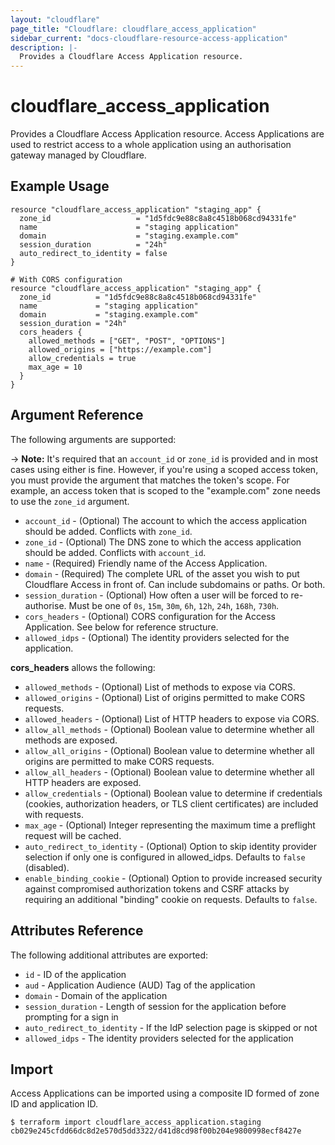 ```yaml
---
layout: "cloudflare"
page_title: "Cloudflare: cloudflare_access_application"
sidebar_current: "docs-cloudflare-resource-access-application"
description: |-
  Provides a Cloudflare Access Application resource.
---
```


# cloudflare_access_application

Provides a Cloudflare Access Application resource. Access Applications
are used to restrict access to a whole application using an
authorisation gateway managed by Cloudflare.

## Example Usage

```hcl
resource "cloudflare_access_application" "staging_app" {
  zone_id                   = "1d5fdc9e88c8a8c4518b068cd94331fe"
  name                      = "staging application"
  domain                    = "staging.example.com"
  session_duration          = "24h"
  auto_redirect_to_identity = false
}

# With CORS configuration
resource "cloudflare_access_application" "staging_app" {
  zone_id          = "1d5fdc9e88c8a8c4518b068cd94331fe"
  name             = "staging application"
  domain           = "staging.example.com"
  session_duration = "24h"
  cors_headers {
    allowed_methods = ["GET", "POST", "OPTIONS"]
    allowed_origins = ["https://example.com"]
    allow_credentials = true
    max_age = 10
  }
}
```

## Argument Reference

The following arguments are supported:

-> **Note:** It's required that an `account_id` or `zone_id` is provided and in most cases using either is fine. However, if you're using a scoped access token, you must provide the argument that matches the token's scope. For example, an access token that is scoped to the "example.com" zone needs to use the `zone_id` argument.

* `account_id` - (Optional) The account to which the access application should be added. Conflicts with `zone_id`.
* `zone_id` - (Optional) The DNS zone to which the access application should be added. Conflicts with `account_id`.
* `name` - (Required) Friendly name of the Access Application.
* `domain` - (Required) The complete URL of the asset you wish to put
  Cloudflare Access in front of. Can include subdomains or paths. Or both.
* `session_duration` - (Optional) How often a user will be forced to
  re-authorise. Must be one of `0s`, `15m`, `30m`, `6h`, `12h`, `24h`, `168h`, `730h`.
* `cors_headers` - (Optional) CORS configuration for the Access Application. See
  below for reference structure.
* `allowed_idps` - (Optional) The identity providers selected for the application.


**cors_headers** allows the following:

* `allowed_methods` - (Optional) List of methods to expose via CORS.
* `allowed_origins` - (Optional) List of origins permitted to make CORS requests.
* `allowed_headers` - (Optional) List of HTTP headers to expose via CORS.
* `allow_all_methods` - (Optional) Boolean value to determine whether all
  methods are exposed.
* `allow_all_origins` - (Optional) Boolean value to determine whether all
  origins are permitted to make CORS requests.
* `allow_all_headers` - (Optional) Boolean value to determine whether all
  HTTP headers are exposed.
* `allow_credentials` - (Optional) Boolean value to determine if credentials
  (cookies, authorization headers, or TLS client certificates) are included with
  requests.
* `max_age` - (Optional) Integer representing the maximum time a preflight
  request will be cached.
* `auto_redirect_to_identity` - (Optional) Option to skip identity provider
  selection if only one is configured in allowed_idps. Defaults to `false`
  (disabled).
* `enable_binding_cookie` - (Optional) Option to provide increased security against compromised authorization tokens and CSRF attacks by requiring an additional "binding" cookie on requests. Defaults to `false`.

  
## Attributes Reference

The following additional attributes are exported:

* `id` - ID of the application
* `aud` - Application Audience (AUD) Tag of the application
* `domain` - Domain of the application
* `session_duration` - Length of session for the application before prompting for a sign in
* `auto_redirect_to_identity` - If the IdP selection page is skipped or not
* `allowed_idps` - The identity providers selected for the application

## Import

Access Applications can be imported using a composite ID formed of zone
ID and application ID.

```
$ terraform import cloudflare_access_application.staging cb029e245cfdd66dc8d2e570d5dd3322/d41d8cd98f00b204e9800998ecf8427e
```
